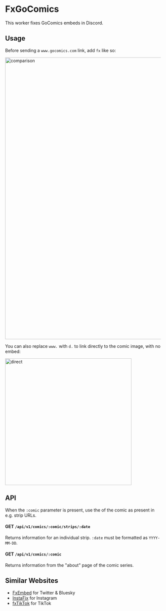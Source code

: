 # FxGoComics

This worker fixes GoComics embeds in Discord.

## Usage

Before sending a `www.gocomics.com` link, add `fx` like so:

<img width="910" alt="comparison" src="https://github.com/user-attachments/assets/3abb64c8-7ae4-4b47-83ce-e36daeb4d120" />

You can also replace `www.` with `d.` to link directly to the comic image, with no embed:

<img width="409" alt="direct" src="https://github.com/user-attachments/assets/7c99010e-46e8-442b-a06b-90aa2a07e42d" />

## API

When the `:comic` parameter is present, use the of the comic as present in e.g. strip URLs.

#### GET `/api/v1/comics/:comic/strips/:date`

Returns information for an individual strip. `:date` must be formatted as `YYYY-MM-DD`.

#### GET `/api/v1/comics/:comic`

Returns information from the "about" page of the comic series.

## Similar Websites

- [FxEmbed](https://fxembed.com) for Twitter & Bluesky
- [InstaFix](https://github.com/Wikidepia/InstaFix) for Instagram
- [fxTikTok](https://github.com/okdargy/fxtiktok) for TikTok
